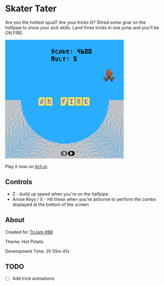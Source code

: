 # Skater Tater
Are you the hottest spud? Are your tricks lit? Shred some gnar on the halfpipe to show your sick skills. Land three tricks in one jump and you'll be ON FIRE.

[![Potato on skateboard on halfpipe](screenshots/cover.png)](https://caterpillargames.itch.io/skater-tater)

Play it now on [itch.io](https://caterpillargames.itch.io/skater-tater)

## Controls
* Z - build up speed when you're on the halfpipe
* Arrow Keys / X - Hit these when you're airborne to perform the combo displayed at the bottom of the screen




## About
Created for [TriJam #88](https://itch.io/jam/trijam-88/entries)

Theme: Hot Potato

Development Time: 2h 55m 41s


## TODO
- [ ] Add trick animations

